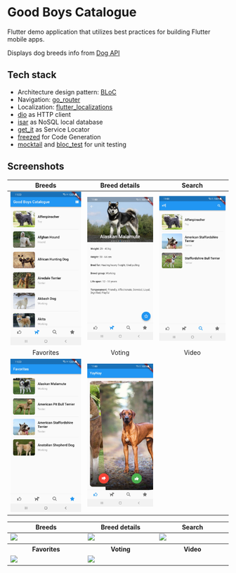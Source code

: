 # Good Boys Catalogue

Flutter demo application that utilizes best practices for building Flutter mobile apps.

Displays dog breeds info from [Dog API](https://thedogapi.com/)

## Tech stack
* Architecture design pattern: [BLoC](https://bloclibrary.dev/)
* Navigation: [go_router](https://pub.dev/packages/go_router)
* Localization: [flutter_localizations](https://docs.flutter.dev/accessibility-and-localization/internationalization#setting-up)
* [dio](https://pub.dev/packages/dio) as HTTP client
* [isar](https://pub.dev/packages/isar) as NoSQL local database
* [get_it](https://pub.dev/packages/get_it) as Service Locator
* [freezed](https://pub.dev/packages/freezed) for Code Generation
* [mocktail](https://pub.dev/packages/mocktail) and [bloc_test](https://pub.dev/packages/bloc_test) for unit testing

## Screenshots

| Breeds | Breed details | Search |
|:---:|:---:|:---:|
| ![](./assets/screenshots/breeds.jpg) | ![](./assets/screenshots/breed_details.jpg) | ![](./assets/screenshots/search.jpg) |
| Favorites | Voting | Video |
| ![](./assets/screenshots/favorites.jpg) | ![](./assets/screenshots/voting.jpg) | |


<table>
  <thead>
    <tr>
      <th width="500px">Breeds</th>
      <th width="500px">Breed details</th>
      <th width="500px">Search</th>
    </tr>
  </thead>
  <tbody>
    <tr width="600px">
      <td>
        <image src="./assets/screenshots/breeds.jpg" />
      </td>
      <td>
        <image src="./assets/screenshots/breed_details.jpg" />
      </td>
      <td>
        <image src="./assets/screenshots/search.jpg" />
      </td>
    </tr>
    <tr width="600px">
      <th width="500px">Favorites</th>
      <th width="500px">Voting</th>
      <th width="500px">Video</th>
    </tr>
    <tr width="600px">
      <td>
        <image src="./assets/screenshots/favorites.jpg" />
      </td>
      <td>
        <image src="./assets/screenshots/voting.jpg" />
      </td>
      <td>
<!--          <video src="https://github.com/4lfant/flutter_demo_app/assets/13089900/5356f5d7-730b-4aca-97a6-5d72c8fd4fec" /> -->
      </td>
    </tr>
  </tbody>
</table>







